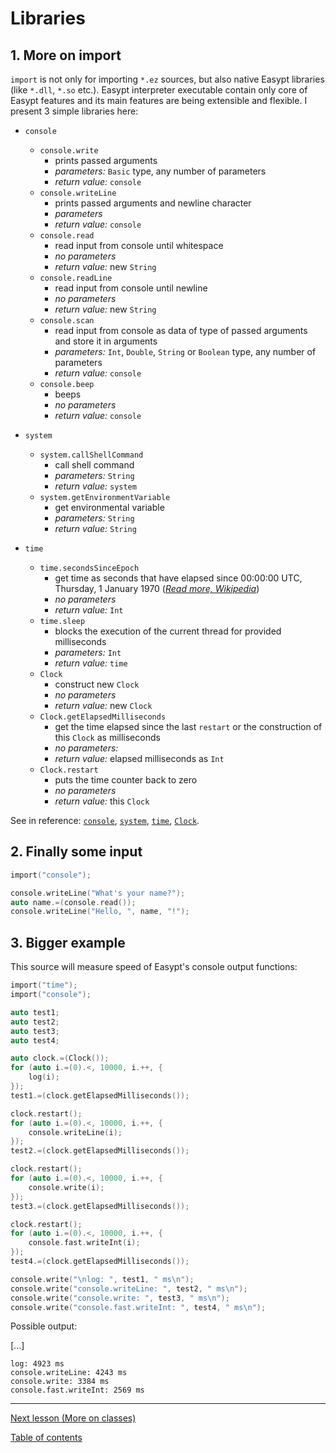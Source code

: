 # Libraries

## 1. More on import

`import` is not only for importing `*.ez` sources, but also native Easypt libraries (like `*.dll`, `*.so` etc.). Easypt interpreter executable contain only core of Easypt features and its main features are being extensible and flexible. I present 3 simple libraries here:

- `console`
  - `console.write`
    - prints passed arguments
    - _parameters:_ `Basic` type, any number of parameters
    - _return value:_ `console`
  - `console.writeLine`
    - prints passed arguments and newline character
    - _parameters_
    - _return value:_ `console`
  - `console.read`
    - read input from console until whitespace
    - _no parameters_
    - _return value:_ new `String`
  - `console.readLine`
    - read input from console until newline
    - _no parameters_
    - _return value:_ new `String`
  - `console.scan`
    - read input from console as data of type of passed arguments and store it in arguments
    - _parameters:_ `Int`, `Double`, `String` or `Boolean` type, any number of parameters
    - _return value:_ `console`
  - `console.beep`
    - beeps
    - _no parameters_
    - _return value:_ `console`

- `system`
  - `system.callShellCommand`
    - call shell command
    - _parameters:_ `String`
    - _return value:_ `system`
  - `system.getEnvironmentVariable`
    - get environmental variable
    - _parameters:_ `String`
    - _return value:_ `String`

- `time`
  - `time.secondsSinceEpoch`
    - get time as seconds that have elapsed since 00:00:00 UTC, Thursday, 1 January 1970 ([_Read more, Wikipedia_](https://en.wikipedia.org/wiki/Unix_time))
    - _no parameters_
    - _return value:_ `Int`
  - `time.sleep`
    - blocks the execution of the current thread for provided milliseconds
    - _parameters:_ `Int`
    - _return value:_ `time`
  - `Clock`
    - construct new `Clock`
    - _no parameters_
    - _return value:_ new `Clock`
  - `Clock.getElapsedMilliseconds`
    - get the time elapsed since the last `restart` or the construction of this `Clock` as milliseconds
    - _no parameters:_
    - _return value:_ elapsed milliseconds as `Int`
  - `Clock.restart`
    - puts the time counter back to zero
    - _no parameters_
    - _return value:_ this `Clock`

See in reference: [`console`](docs..Root.console.md), [`system`](docs..Root.system.md), [`time`](docs..Root.time.md), [`Clock`](docs..Root.Clock.md).

## 2. Finally some input

```c
import("console");

console.writeLine("What's your name?");
auto name.=(console.read());
console.writeLine("Hello, ", name, "!");
```

## 3. Bigger example

This source will measure speed of Easypt's console output functions:

```c
import("time");
import("console");

auto test1;
auto test2;
auto test3;
auto test4;

auto clock.=(Clock());
for (auto i.=(0).<, 10000, i.++, {
    log(i);
});
test1.=(clock.getElapsedMilliseconds());

clock.restart();
for (auto i.=(0).<, 10000, i.++, {
    console.writeLine(i);
});
test2.=(clock.getElapsedMilliseconds());

clock.restart();
for (auto i.=(0).<, 10000, i.++, {
    console.write(i);
});
test3.=(clock.getElapsedMilliseconds());

clock.restart();
for (auto i.=(0).<, 10000, i.++, {
    console.fast.writeInt(i);
});
test4.=(clock.getElapsedMilliseconds());

console.write("\nlog: ", test1, " ms\n");
console.write("console.writeLine: ", test2, " ms\n");
console.write("console.write: ", test3, " ms\n");
console.write("console.fast.writeInt: ", test4, " ms\n");
```

Possible output:

[...]

```
log: 4923 ms
console.writeLine: 4243 ms
console.write: 3384 ms
console.fast.writeInt: 2569 ms
```

---

[Next lesson (More on classes)](classes2.md)

[Table of contents](tutorial.md)